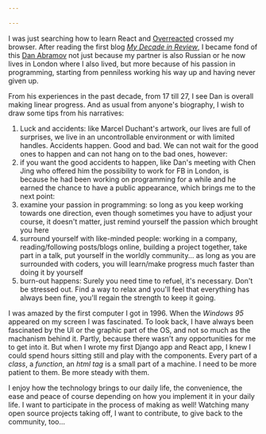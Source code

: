 ```yaml
---
 
---
```

I was just searching how to learn React and [Overreacted](https://overreacted.io/) crossed my browser. After reading the first blog [_My Decade in Review_](https://overreacted.io/my-decade-in-review/), I became fond of this [Dan Abramov](https://mobile.twitter.com/dan_abramov) not just because my partner is also Russian or he now lives in London where I also lived, but more because of his passion in programming, starting from penniless working his way up and having never given up.

From his experiences in the past decade, from 17 till 27, I see Dan is overall making linear progress. And as usual from anyone's biography, I wish to draw some tips from his narratives:

1. Luck and accidents: like Marcel Duchant's artwork, our lives are full of surprises, we live in an uncontrollable environment or with limited handles. Accidents happen. Good and bad. We can not wait for the good ones to happen and can not hang on to the bad ones, however:
2. if you want the good accidents to happen, like Dan's meeting with Chen Jing who offered him the possibility to work for FB in London, is because he had been working on programming for a while and he earned the chance to have a public appearance, which brings me to the next point:
3. examine your passion in programming: so long as you keep working towards one direction, even though sometimes you have to adjust your course, it doesn't matter, just remind yourself the passion which brought you here
4. surround yourself with like-minded people: working in a company, reading/following posts/blogs online, building a project together, take part in a talk, put yourself in the worldly community... as long as you are surrounded with coders, you will learn/make progress much faster than doing it by yourself
5. burn-out happens: Surely you need time to refuel, it's necessary. Don't be stressed out. Find a way to relax and you'll feel that everything has always been fine, you'll regain the strength to keep it going.

I was amazed by the first computer I got in 1996. When the _Windows 95_ appeared on my screen I was fascinated. To look back, I have always been fascinated by the UI or the graphic part of the OS, and not so much as the machanism behind it. Partly, because there wasn't any opportunities for me to get into it. But when I wrote my first Django app and React app, I knew I could spend hours sitting still and play with the components. Every part of a _class_, a _function_, an _html tag_ is a small part of a machine. I need to be more patient to them. Be more steady with them.

I enjoy how the technology brings to our daily life, the convenience, the ease and peace of course depending on how you implement it in your daily life. I want to participate in the process of making as well! Watching many open source projects taking off, I want to contribute, to give back to the community, too...

